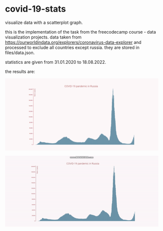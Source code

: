 # covid-19-stats
visualize data with a scatterplot graph.

this is the implementation of the task from the freecodecamp course - data visualization projects. data taken from https://ourworldindata.org/explorers/coronavirus-data-explorer and processed to exclude all countries except russia. they are stored in files/data.json. 

statistics are given from 31.01.2020 to 18.08.2022.

the results are:

<img src='https://github.com/ajdivotf/covid-19-stats/blob/main/files/full_page.PNG' width='600'/>


![](https://github.com/ajdivotf/covid-19-stats/blob/main/files/result.gif)
